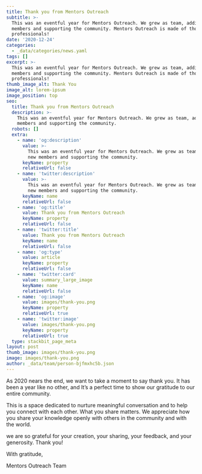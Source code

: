 ```yaml
---
title: Thank you from Mentors Outreach
subtitle: >-
  This was an eventful year for Mentors Outreach. We grew as team, adding new
  members and supporting the community. Mentors Outreach is made of thousands of
  professionals!
date: '2020-12-24'
categories:
  - _data/categories/news.yaml
tags: []
excerpt: >-
  This was an eventful year for Mentors Outreach. We grew as team, adding new
  members and supporting the community. Mentors Outreach is made of thousands of
  professionals!
thumb_image_alt: Thank You
image_alt: lorem-ipsum
image_position: top
seo:
  title: Thank you from Mentors Outreach
  description: >-
    This was an eventful year for Mentors Outreach. We grew as team, adding new
    members and supporting the community.
  robots: []
  extra:
    - name: 'og:description'
      value: >-
        This was an eventful year for Mentors Outreach. We grew as team, adding
        new members and supporting the community.
      keyName: property
      relativeUrl: false
    - name: 'twitter:description'
      value: >-
        This was an eventful year for Mentors Outreach. We grew as team, adding
        new members and supporting the community.
      keyName: name
      relativeUrl: false
    - name: 'og:title'
      value: Thank you from Mentors Outreach
      keyName: property
      relativeUrl: false
    - name: 'twitter:title'
      value: Thank you from Mentors Outreach
      keyName: name
      relativeUrl: false
    - name: 'og:type'
      value: article
      keyName: property
      relativeUrl: false
    - name: 'twitter:card'
      value: summary_large_image
      keyName: name
      relativeUrl: false
    - name: 'og:image'
      value: images/thank-you.png
      keyName: property
      relativeUrl: true
    - name: 'twitter:image'
      value: images/thank-you.png
      keyName: property
      relativeUrl: true
  type: stackbit_page_meta
layout: post
thumb_image: images/thank-you.png
image: images/thank-you.png
author: _data/team/person-bjfmxhc5b.json
---
```

As 2020 nears the end, we want to take a moment to say thank you. It has been a year like no other, and It’s a perfect time to show our gratitude to our entire community.

This is a space dedicated to nurture meaningful conversation and to help you connect with each other. What you share matters. We appreciate how you share your knowledge openly with others in the community and with the world.

we are so grateful for your creation, your sharing, your feedback, and your generosity. Thank you!

With gratitude,

Mentors Outreach Team
